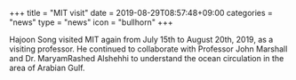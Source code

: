 +++
title = "MIT visit"
date = 2019-08-29T08:57:48+09:00
categories = "news"
type = "news"
icon = "bullhorn"
+++
<br>

Hajoon Song visited MIT again from July 15th to August 20th, 2019, as a visiting professor.
He continued to collaborate with Professor John Marshall and Dr. MaryamRashed Alshehhi to understand the ocean circulation in the area of Arabian Gulf.

<br>
